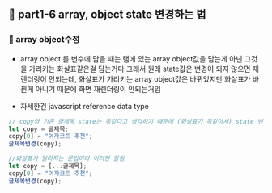 ## 🔧 part1-6 array, object state 변경하는 법

### 🔹 array object수정

- array object 를 변수에 담을 때는 램에 있는 array object값을 담는게 아닌 그것을 가리키는 화살표같은걸 담는거다
  그래서 원래 state값은 변경이 되지 않으면 재 렌더링이 안되는데, 화살표가 가리키는 array object값은 바뀌었지만 화살표가 바뀐게 아니기 때문에 화면 재렌더링이 안되는거임

- 자세한건 javascript reference data type

```jsx
// copy와 기존 글제목 state는 똑같다고 생각하기 때문에 (화살표가 똑같아서) state 변경을 안해줍니다.
let copy = 글제목;
copy[0] = "여자코트 추천";
글제목변경(copy);

//화살표가 달라지는 문법이라 이러면 잘됨
let copy = [...글제목];
copy[0] = "여자코트 추천";
글제목변경(copy);
```
